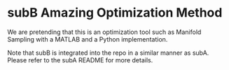 subB Amazing Optimization Method
======================================
We are pretending that this is an optimization tool such as Manifold Sampling
with a MATLAB and a Python implementation.

Note that subB is integrated into the repo in a similar manner as subA.  Please
refer to the subA README for more details.
